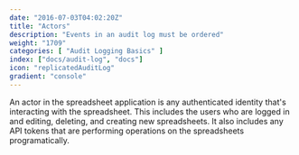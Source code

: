 ```yaml
---
date: "2016-07-03T04:02:20Z"
title: "Actors"
description: "Events in an audit log must be ordered"
weight: "1709"
categories: [ "Audit Logging Basics" ]
index: ["docs/audit-log", "docs"]
icon: "replicatedAuditLog"
gradient: "console"
---
```


An actor in the spreadsheet application is any authenticated identity that's interacting with the spreadsheet. This includes the users who are logged in and editing, deleting, and creating new spreadsheets. It also includes any API tokens that are performing operations on the spreadsheets programatically.

